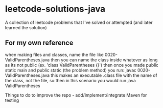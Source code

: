 # leetcode-solutions-java
A collection of leetcode problems that I've solved or attempted (and later learned the solution)

## For my own reference
when making files and classes, name the file like 0020-ValidParentheses.java
then you can name the class inside whatever as long as its not public (ex. 'class ValidParentheses {}')
then once you made public static main and public static (the problem method) you run:
javac 0020-ValidParentheses.java
this makes an executable .class file with the name of the class, not the file, so then in this scenario you would run
java ValidParentheses

Things to do to improve the repo - add/implement/integrate Maven for testing
